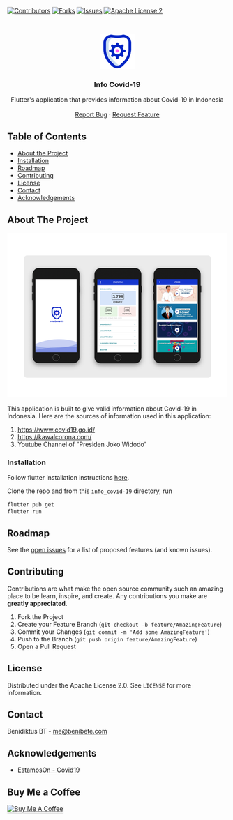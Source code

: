 [![Contributors][contributors-shield]][contributors-url]
[![Forks][forks-shield]][forks-url]
[![Issues][issues-shield]][issues-url]
[![Apache License 2][license-shield]][license-url]



<!-- PROJECT LOGO -->
<br />
<p align="center">
  <a href="https://github.com/benibete/info_covid-19">
    <img src="images/logo.png" alt="Logo" width="80" height="80">
  </a>

  <h3 align="center">Info Covid-19</h3>

  <p align="center">
    Flutter's application that provides information about Covid-19 in Indonesia
    <br />
    <br />
    <a href="https://github.com/benibete/info_covid-19/issues">Report Bug</a>
    ·
    <a href="https://github.com/benibete/info_covid-19/issues">Request Feature</a>
  </p>
</p>



<!-- TABLE OF CONTENTS -->
## Table of Contents

* [About the Project](#about-the-project)
* [Installation](#installation)
* [Roadmap](#roadmap)
* [Contributing](#contributing)
* [License](#license)
* [Contact](#contact)
* [Acknowledgements](#acknowledgements)



<!-- ABOUT THE PROJECT -->
## About The Project

[![Product Name Screen Shot][product-screenshot]](https://github.com/benibete/info_covid-19)

This application is built to give valid information about Covid-19 in Indonesia. Here are the sources of information used in this application:

1. https://www.covid19.go.id/ 
2. https://kawalcorona.com/
3. Youtube Channel of "Presiden Joko Widodo"



### Installation

Follow flutter installation instructions [here](https://flutter.dev/docs/get-started/install).

Clone the repo and from this `info_covid-19` directory, run

```
flutter pub get
flutter run
```



<!-- ROADMAP -->
## Roadmap

See the [open issues](https://github.com/benibete/info_covid-19/issues) for a list of proposed features (and known issues).



<!-- CONTRIBUTING -->
## Contributing

Contributions are what make the open source community such an amazing place to be learn, inspire, and create. Any contributions you make are **greatly appreciated**.

1. Fork the Project
2. Create your Feature Branch (`git checkout -b feature/AmazingFeature`)
3. Commit your Changes (`git commit -m 'Add some AmazingFeature'`)
4. Push to the Branch (`git push origin feature/AmazingFeature`)
5. Open a Pull Request



<!-- LICENSE -->
## License

Distributed under the Apache License 2.0. See `LICENSE` for more information.



<!-- CONTACT -->
## Contact

Benidiktus BT - me@benibete.com



<!-- ACKNOWLEDGEMENTS -->
## Acknowledgements
* [EstamosOn - Covid19](https://github.com/vostpt/covid19-mobile)



<!-- BUYMEACOFFEE -->
## Buy Me a Coffee
<a href="https://www.buymeacoffee.com/benibete" target="_blank"><img src="https://www.buymeacoffee.com/assets/img/custom_images/orange_img.png" alt="Buy Me A Coffee" style="height: 41px !important;width: 174px !important;box-shadow: 0px 3px 2px 0px rgba(190, 190, 190, 0.5) !important;-webkit-box-shadow: 0px 3px 2px 0px rgba(190, 190, 190, 0.5) !important;" ></a>



<!-- MARKDOWN LINKS & IMAGES -->
<!-- https://www.markdownguide.org/basic-syntax/#reference-style-links -->
[contributors-shield]: https://img.shields.io/github/contributors/benibete/info_covid-19.svg?style=flat-square
[contributors-url]: https://github.com/benibete/info_covid-19/graphs/contributors
[forks-shield]: https://img.shields.io/github/forks/benibete/info_covid-19.svg?style=flat-square
[forks-url]: https://github.com/benibete/info_covid-19/network/members
[stars-shield]: https://img.shields.io/github/stars/benibete/info_covid-19.svg?style=flat-square
[stars-url]: https://github.com/benibete/info_covid-19/stargazers
[issues-shield]: https://img.shields.io/github/issues/benibete/info_covid-19.svg?style=flat-square
[issues-url]: https://github.com/benibete/info_covid-19/issues
[license-shield]: https://img.shields.io/github/license/benibete/info_covid-19.svg?style=flat-square
[license-url]: https://github.com/benibete/info_covid-19/blob/master/LICENSE
[product-screenshot]: images/screenshot.png
